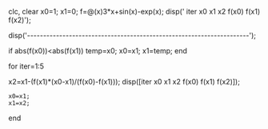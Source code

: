 clc, clear
x0=1;
x1=0;
f=@(x)3*x+sin(x)-exp(x);
disp('    iter     x0       x1       x2      f(x0)      f(x1)     f(x2)');

disp('---------------------------------------------------------------------');

if abs(f(x0))<abs(f(x1))
   temp=x0;
   x0=x1;
   x1=temp;
end


 
for iter=1:5

   x2=x1-(f(x1)*(x0-x1)/(f(x0)-f(x1)));
   disp([iter x0 x1 x2 f(x0) f(x1) f(x2)]);

    x0=x1;
    x1=x2;
end
